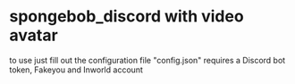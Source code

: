 # spongebob_discord with video avatar
to use just fill out the configuration file "config.json" requires a Discord bot token, Fakeyou and Inworld account

